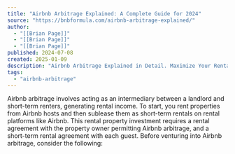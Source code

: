 ```yaml
---
title: "Airbnb Arbitrage Explained: A Complete Guide for 2024"
source: "https://bnbformula.com/airbnb-arbitrage-explained/"
author:
  - "[[Brian Page]]"
  - "[[Brian Page]]"
  - "[[Brian Page]]"
published: 2024-07-08
created: 2025-01-09
description: "Airbnb Arbitrage Explained in Detail. Maximize Your Rental Income Today With this Complete 2024 Guide by Brian Page at BNB Formula!"
tags:
  - "airbnb-arbitrage"
---
```

Airbnb arbitrage involves acting as an intermediary between a landlord and short-term renters, generating rental income. To start, you rent properties from Airbnb hosts and then sublease them as short-term rentals on rental platforms like Airbnb. This rental property investment requires a rental agreement with the property owner permitting Airbnb arbitrage, and a short-term rental agreement with each guest. Before venturing into Airbnb arbitrage, consider the following: